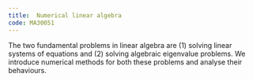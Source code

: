 ```yaml
---
title:  Numerical linear algebra
code: MA30051
---
```

The two fundamental problems in linear algebra are (1) solving linear systems of equations and (2) solving algebraic eigenvalue problems. We introduce numerical methods for both these problems and analyse their behaviours.
